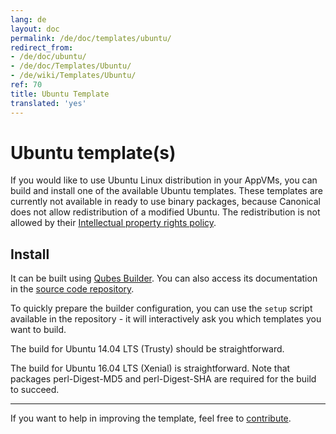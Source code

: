 ```yaml
---
lang: de
layout: doc
permalink: /de/doc/templates/ubuntu/
redirect_from:
- /de/doc/ubuntu/
- /de/doc/Templates/Ubuntu/
- /de/wiki/Templates/Ubuntu/
ref: 70
title: Ubuntu Template
translated: 'yes'
---
```


Ubuntu template(s)
==================

If you would like to use Ubuntu Linux distribution in your AppVMs, you can build and
install one of the available Ubuntu templates. These templates are currently not
available in ready to use binary packages, because Canonical does not allow
redistribution of a modified Ubuntu. The redistribution is not allowed by their
[Intellectual property rights policy](https://www.ubuntu.com/legal/terms-and-policies/intellectual-property-policy).


Install
-------

It can be built using [Qubes Builder](/de/doc/qubes-builder/). You can also access its
documentation in the [source code
repository](https://github.com/QubesOS/qubes-builder/blob/master/README.md).

To quickly prepare the builder configuration, you can use the `setup` script
available in the repository - it will interactively ask you which templates you
want to build.

The build for Ubuntu 14.04 LTS (Trusty) should be straightforward.

The build for Ubuntu 16.04 LTS (Xenial) is straightforward. Note that packages perl-Digest-MD5 and perl-Digest-SHA are required for the build to succeed.


----------

If you want to help in improving the template, feel free to
[contribute](/de/doc/contributing/).